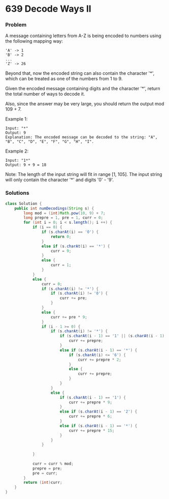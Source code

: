 # 639 Decode Ways II

### Problem
A message containing letters from A-Z is being encoded to numbers using the following mapping way:
```
'A' -> 1
'B' -> 2
...
'Z' -> 26
```
Beyond that, now the encoded string can also contain the character '*', which can be treated as one of the numbers from 1 to 9.

Given the encoded message containing digits and the character '*', return the total number of ways to decode it.

Also, since the answer may be very large, you should return the output mod 109 + 7.

Example 1:
```
Input: "*"
Output: 9
Explanation: The encoded message can be decoded to the string: "A", "B", "C", "D", "E", "F", "G", "H", "I".
```
Example 2:
```
Input: "1*"
Output: 9 + 9 = 18
```
Note:
The length of the input string will fit in range [1, 105].
The input string will only contain the character '*' and digits '0' - '9'.


### Solutions

```java
class Solution {
    public int numDecodings(String s) {
        long mod = (int)Math.pow(10, 9) + 7;
        long prepre = 1, pre = 1, curr = 0;
        for (int i = 0; i < s.length(); i ++) {
            if (i == 0) {
                if (s.charAt(i) == '0') {
                    return 0;
                }
                else if (s.charAt(i) == '*') {
                    curr = 9;
                }
                else {
                    curr = 1;
                }
            }
            else {
                curr = 0;
                if (s.charAt(i) != '*') {
                    if (s.charAt(i) != '0') {
                        curr += pre;
                    }
                }
                else {
                    curr += pre * 9;
                }
                if (i - 1 >= 0) {
                    if (s.charAt(i) != '*') {
                        if (s.charAt(i - 1) == '1' || (s.charAt(i - 1) == '2' && s.charAt(i) <= '6')) {
                            curr += prepre;
                        }
                        else if (s.charAt(i - 1) == '*') {
                            if (s.charAt(i) <= '6') {
                                curr += prepre * 2;
                            }
                            else {
                                curr += prepre;
                            }
                        }
                    }
                    else {
                        if (s.charAt(i - 1) == '1') {
                            curr += prepre * 9;
                        }
                        else if (s.charAt(i - 1) == '2') {
                            curr += prepre * 6;
                        }
                        else if (s.charAt(i - 1) == '*') {
                            curr += prepre * 15;
                        }
                    }
                }
                
            }
            
            curr = curr % mod;
            prepre = pre;
            pre = curr;
        }
        return (int)curr;
    }
}
```